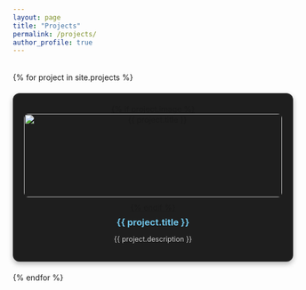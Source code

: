 ```yaml
---
layout: page
title: "Projects"
permalink: /projects/
author_profile: true
---
```


<div class="project-grid">
  {% for project in site.projects %}
  <div class="project-card">
    <a href="{{ project.url }}">
      {% if project.image %}
      <img src="{{ project.image }}" alt="{{ project.title }}">
      {% endif %}
      <h3>{{ project.title }}</h3>
      <p>{{ project.description }}</p>
    </a>
  </div>
  {% endfor %}
</div>

<style>
.project-grid {
  display: grid;
  grid-template-columns: repeat(auto-fit, minmax(250px, 1fr));
  gap: 20px;
  margin-top: 2rem;
}
.project-card {
  background: #1e1e1e;
  border-radius: 12px;
  padding: 20px;
  text-align: center;
  box-shadow: 0 4px 10px rgba(0,0,0,0.3);
  transition: transform 0.2s ease, box-shadow 0.2s ease;
}
.project-card:hover {
  transform: translateY(-5px);
  box-shadow: 0 8px 20px rgba(0,0,0,0.4);
}
.project-card img {
  width: 100%;
  height: 150px;
  object-fit: cover;
  border-radius: 8px;
  margin-bottom: 10px;
}
.project-card h3 {
  margin: 0.5em 0;
  color: #6ec1e4;
}
.project-card p {
  color: #ccc;
  font-size: 0.9em;
}
</style>
